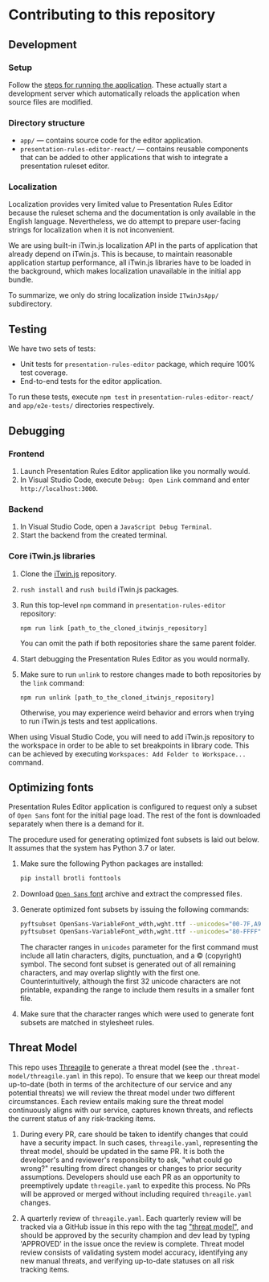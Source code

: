 # Contributing to this repository

## Development

### Setup

Follow the [steps for running the application](./README.md#using). These actually start a development server which automatically reloads the application when source files are modified.

### Directory structure

- `app/` — contains source code for the editor application.
- `presentation-rules-editor-react/` — contains reusable components that can be added to other applications that wish to integrate a presentation ruleset editor.

### Localization

Localization provides very limited value to Presentation Rules Editor because the ruleset schema and the documentation is only available in the English language. Nevertheless, we do attempt to prepare user-facing strings for localization when it is not inconvenient.

We are using built-in iTwin.js localization API in the parts of application that already depend on iTwin.js. This is because, to maintain reasonable application startup performance, all iTwin.js libraries have to be loaded in the background, which makes localization unavailable in the initial app bundle.

To summarize, we only do string localization inside `ITwinJsApp/` subdirectory.

## Testing

We have two sets of tests:

- Unit tests for `presentation-rules-editor` package, which require 100% test coverage.
- End-to-end tests for the editor application.

To run these tests, execute `npm test` in `presentation-rules-editor-react/` and `app/e2e-tests/` directories respectively.

## Debugging

### Frontend

1. Launch Presentation Rules Editor application like you normally would.
2. In Visual Studio Code, execute `Debug: Open Link` command and enter `http://localhost:3000`.

### Backend

1. In Visual Studio Code, open a `JavaScript Debug Terminal`.
2. Start the backend from the created terminal.

### Core iTwin.js libraries

1. Clone the [iTwin.js](https://github.com/imodeljs/imodeljs) repository.
2. `rush install` and `rush build` iTwin.js packages.
3. Run this top-level `npm` command in `presentation-rules-editor` repository:

   ```shell
   npm run link [path_to_the_cloned_itwinjs_repository]
   ```

   You can omit the path if both repositories share the same parent folder.

4. Start debugging the Presentation Rules Editor as you would normally.
5. Make sure to run `unlink` to restore changes made to both repositories by the `link` command:

   ```shell
   npm run unlink [path_to_the_cloned_itwinjs_repository]
   ```

   Otherwise, you may experience weird behavior and errors when trying to run iTwin.js tests and test applications.

When using Visual Studio Code, you will need to add iTwin.js repository to the workspace in order to be able to set breakpoints in library code. This can be achieved by executing `Workspaces: Add Folder to Workspace...` command.

## Optimizing fonts

Presentation Rules Editor application is configured to request only a subset of `Open Sans` font for the initial page load. The rest of the font is downloaded separately when there is a demand for it.

The procedure used for generating optimized font subsets is laid out below. It assumes that the system has Python 3.7 or later.

1. Make sure the following Python packages are installed:

   ```bash
   pip install brotli fonttools
   ```

2. Download [`Open Sans` font](https://fonts.google.com/specimen/Open+Sans) archive and extract the compressed files.
3. Generate optimized font subsets by issuing the following commands:

   ```bash
   pyftsubset OpenSans-VariableFont_wdth,wght.ttf --unicodes="00-7F,A9" --flavor="woff2" --output-file=OpenSans-subset.woff2
   pyftsubset OpenSans-VariableFont_wdth,wght.ttf --unicodes="80-FFFF" --flavor="woff2" --output-file=OpenSans-rest.woff2
   ```

   The character ranges in `unicodes` parameter for the first command must include all latin characters, digits, punctuation, and a © (copyright) symbol. The second font subset is generated out of all remaining characters, and may overlap slightly with the first one. Counterintuitively, although the first 32 unicode characters are not printable, expanding the range to include them results in a smaller font file.

4. Make sure that the character ranges which were used to generate font subsets are matched in stylesheet rules.

## Threat Model

This repo uses [Threagile](https://github.com/BentleySystems/threagile) to generate a threat model (see the `.threat-model/threagile.yaml` in this repo). To ensure that we keep our threat model up-to-date (both in terms of the architecture of our service and any potential threats) we will review the threat model under two different circumstances. Each review entails making sure the threat model continuously aligns with our service, captures known threats, and reflects the current status of any risk-tracking items.

1. During every PR, care should be taken to identify changes that could have a security impact. In such cases, `threagile.yaml`, representing the threat model, should be updated in the same PR. It is both the developer's and reviewer's responsibility to ask, "what could go wrong?" resulting from direct changes or changes to prior security assumptions. Developers should use each PR as an opportunity to preemptively update `threagile.yaml` to expedite this process. No PRs will be approved or merged without including required `threagile.yaml` changes.

2. A quarterly review of `threagile.yaml`. Each quarterly review will be tracked via a GitHub issue in this repo with the tag ["threat model"](https://github.com/iTwin/presentation-rules-editor/issues?q=is%3Aissue%20state%3Aopen%20label%3A%22threat%20model%22), and should be approved by the security champion and dev lead by typing 'APPROVED' in the issue once the review is complete. Threat model review consists of validating system model accuracy, identifying any new manual threats, and verifying up-to-date statuses on all risk tracking items.
